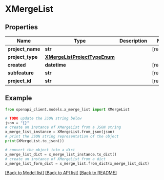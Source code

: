 # XMergeList


## Properties

Name | Type | Description | Notes
------------ | ------------- | ------------- | -------------
**project_name** | **str** |  | [readonly] 
**project_type** | [**XMergeListProjectTypeEnum**](XMergeListProjectTypeEnum.md) |  | 
**created** | **datetime** |  | [readonly] 
**subfeature** | **str** |  | [readonly] 
**project_id** | **str** |  | [readonly] 

## Example

```python
from openapi_client.models.x_merge_list import XMergeList

# TODO update the JSON string below
json = "{}"
# create an instance of XMergeList from a JSON string
x_merge_list_instance = XMergeList.from_json(json)
# print the JSON string representation of the object
print(XMergeList.to_json())

# convert the object into a dict
x_merge_list_dict = x_merge_list_instance.to_dict()
# create an instance of XMergeList from a dict
x_merge_list_form_dict = x_merge_list.from_dict(x_merge_list_dict)
```
[[Back to Model list]](../README.md#documentation-for-models) [[Back to API list]](../README.md#documentation-for-api-endpoints) [[Back to README]](../README.md)


